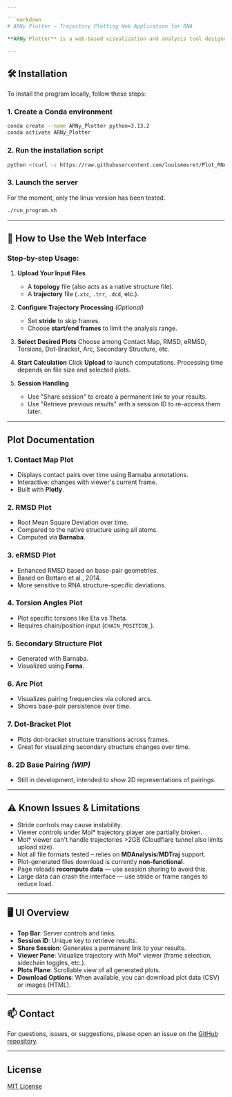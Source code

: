 ```yaml
---

```markdown
# ARNy Plotter — Trajectory Plotting Web Application for RNA

**ARNy Plotter** is a web-based visualization and analysis tool designed for exploring RNA simulation trajectories. It supports a wide range of molecular dynamics (MD) formats, and provides publication-ready plots including contact maps, RMSD, eRMSD, torsions, dot-bracket transitions, and more.

---
```


## 🛠️ Installation

To install the program locally, follow these steps:

### 1. Create a Conda environment

```bash
conda create --name ARNy_Plotter python=3.13.2
conda activate ARNy_Plotter
````

### 2. Run the installation script

```bash
python <(curl -s https://raw.githubusercontent.com/louismeuret/Plot_RNA2/refs/heads/main/install_script.py) --repo https://github.com/louismeuret/Plot_RNA2 --install-path .
```

### 3. Launch the server

For the moment, only the linux version has been tested.

```bash
./run_program.sh
```

---

## 🧪 How to Use the Web Interface

### Step-by-step Usage:

1. **Upload Your Input Files**

   * A **topology** file (also acts as a native structure file).
   * A **trajectory** file (`.xtc`, `.trr`, `.dcd`, etc.).

2. **Configure Trajectory Processing** *(Optional)*

   * Set **stride** to skip frames.
   * Choose **start/end frames** to limit the analysis range.

3. **Select Desired Plots**
   Choose among Contact Map, RMSD, eRMSD, Torsions, Dot-Bracket, Arc, Secondary Structure, etc.

4. **Start Calculation**
   Click **Upload** to launch computations. Processing time depends on file size and selected plots.

5. **Session Handling**

   * Use "Share session" to create a permanent link to your results.
   * Use "Retrieve previous results" with a session ID to re-access them later.

---

## Plot Documentation

### 1. Contact Map Plot

* Displays contact pairs over time using Barnaba annotations.
* Interactive: changes with viewer's current frame.
* Built with **Plotly**.

### 2. RMSD Plot

* Root Mean Square Deviation over time.
* Compared to the native structure using all atoms.
* Computed via **Barnaba**.

### 3. eRMSD Plot

* Enhanced RMSD based on base-pair geometries.
* Based on Bottaro et al., 2014.
* More sensitive to RNA structure-specific deviations.

### 4. Torsion Angles Plot

* Plot specific torsions like Eta vs Theta.
* Requires chain/position input (`CHAIN_POSITION_`).

### 5. Secondary Structure Plot

* Generated with Barnaba.
* Visualized using **Forna**.

### 6. Arc Plot

* Visualizes pairing frequencies via colored arcs.
* Shows base-pair persistence over time.

### 7. Dot-Bracket Plot

* Plots dot-bracket structure transitions across frames.
* Great for visualizing secondary structure changes over time.

### 8. 2D Base Pairing *(WIP)*

* Still in development, intended to show 2D representations of pairings.

---

## ⚠️ Known Issues & Limitations

* Stride controls may cause instability.
* Viewer controls under Mol\* trajectory player are partially broken.
* Mol\* viewer can't handle trajectories >2GB (Cloudflare tunnel also limits upload size).
* Not all file formats tested – relies on **MDAnalysis**/**MDTraj** support.
* Plot-generated files download is currently **non-functional**.
* Page reloads **recompute data** — use session sharing to avoid this.
* Large data can crash the interface — use stride or frame ranges to reduce load.

---

## 🖥️ UI Overview

* **Top Bar**: Server controls and links.
* **Session ID**: Unique key to retrieve results.
* **Share Session**: Generates a permanent link to your results.
* **Viewer Pane**: Visualize trajectory with Mol\* viewer (frame selection, sidechain toggles, etc.).
* **Plots Plane**: Scrollable view of all generated plots.
* **Download Options**: When available, you can download plot data (CSV) or images (HTML).

---

## 📫 Contact

For questions, issues, or suggestions, please open an issue on the [GitHub repository](https://github.com/louismeuret/Plot_RNA2).

---

## License

[MIT License](LICENSE)

```


